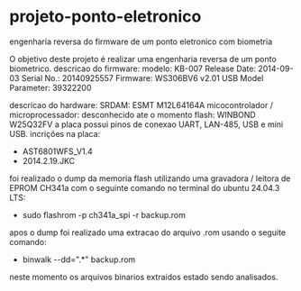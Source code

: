 # projeto-ponto-eletronico
engenharia reversa do firmware de um ponto eletronico com biometria

O objetivo deste projeto é realizar uma engenharia reversa de um ponto biometrico.
descricao do firmware:
modelo: KB-007
Release Date: 2014-09-03
Serial No.: 20140925557
Firmware: WS306BV6 v2.01
USB Model Parameter: 39322200

descricao do hardware:
SRDAM: ESMT M12L64164A
micocontrolador / microprocessador: desconhecido ate o momento
flash: WINBOND W25Q32FV
a placa possui pinos de conexao UART, LAN-485, USB e mini USB.
incrições na placa:
  - AST6801WFS_V1.4
  - 2014.2.19.JKC

foi realizado o dump da memoria flash utilizando uma gravadora / leitora de EPROM CH341a com o seguinte comando no terminal do ubuntu 24.04.3 LTS:
- sudo flashrom -p ch341a_spi -r backup.rom

apos o dump foi realizado uma extracao do arquivo .rom usando o seguite comando:
- binwalk --dd=".*" backup.rom

neste momento os arquivos binarios extraidos estado sendo analisados.
